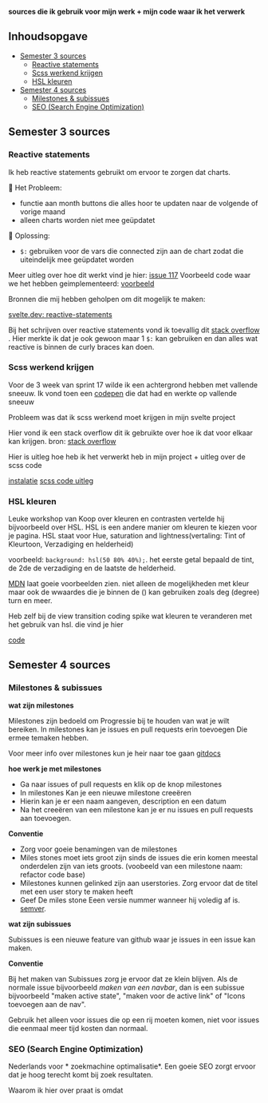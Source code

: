 **sources die ik gebruik voor mijn werk + mijn code waar ik het verwerk**

## Inhoudsopgave
- [Semester 3 sources](#semester-3-sources)
   - [Reactive statements](#reactive-statements)
   - [Scss werkend krijgen](#scss-werkend-krijgen)
   - [HSL kleuren](#hsl-kleuren)
- [Semester 4 sources](#semester-4-sources)
  - [Milestones & subissues](#milestones-subissues)
  - [SEO (Search Engine Optimization)](#seo)

<h2 id="semester-3-sources">Semester 3 sources</h2>

<h3 id="reactive-statements">Reactive statements</h3>

Ik heb reactive statements gebruikt om ervoor te zorgen dat charts.

🔎 Het Probleem:

* functie aan month buttons die alles hoor te updaten naar de volgende of vorige maand
* alleen charts worden niet mee geüpdatet 

🔄 Oplossing:

* `$:` gebruiken voor de vars die connected zijn aan de chart zodat die uiteindelijk mee geüpdatet worden

Meer uitleg over hoe dit werkt vind je hier: [issue 117](https://github.com/SamaraFellaDina/future-ready-design/issues/117)
Voorbeeld code waar we het hebben geimplementeerd: [voorbeeld](https://github.com/SamaraFellaDina/future-ready-design/blob/Jesse-Detailpage/src/lib/ReusableComponents/BlankDonutChart.svelte)

Bronnen die mij hebben geholpen om dit mogelijk te maken: 

[svelte.dev: reactive-statements](https://svelte.dev/docs/svelte/legacy-reactive-assignments)

Bij het schrijven over reactive statements vond ik toevallig dit  [stack overflow ](https://stackoverflow.com/questions/79307556/sveltekit-client-array-available-sporadically-in-reactive-function). Hier merkte ik dat je ook gewoon maar 1 `$:` kan gebruiken en dan alles wat reactive is binnen de curly braces kan doen.



<h3 id="scss-werkend-krijgen">Scss werkend krijgen</h3>

Voor de 3 week van sprint 17 wilde ik een achtergrond hebben met vallende sneeuw. Ik vond toen een [codepen](https://codepen.io/alphardex/pen/dyPorwJ) die dat had en werkte op vallende sneeuw

Probleem was dat ik scss werkend moet krijgen in mijn svelte project

Hier vond ik een stack overflow dit ik gebruikte over hoe ik dat voor elkaar kan krijgen.
bron: [stack overflow](https://stackoverflow.com/questions/75056422/how-to-use-vitepreprocess-with-global-scss-mixins-in-sveltekit)

Hier is uitleg hoe heb ik het verwerkt heb in mijn project + uitleg over de scss code

[instalatie](https://github.com/SamaraFellaDina/future-ready-design/issues/97#issue-2745265554)
[scss code uitleg](https://github.com/SamaraFellaDina/future-ready-design/issues/97#issuecomment-2573779191)



<h3 id="hsl-kleuren">HSL kleuren</h3>

Leuke workshop van Koop over kleuren en contrasten vertelde hij bijvoorbeeld over HSL. HSL is een andere manier om kleuren te kiezen voor je pagina. HSL staat voor Hue, saturation and lightness(vertaling: Tint of Kleurtoon, Verzadiging en helderheid)


voorbeeld: `background: hsl(50 80% 40%);`. het eerste getal bepaald de tint, de 2de de verzadiging en de laatste de helderheid.

[MDN](https://developer.mozilla.org/en-US/docs/Web/CSS/color_value/hsl) laat goeie voorbeelden zien. niet alleen de mogelijkheden met kleur maar ook de wwaardes die je binnen de () kan gebruiken zoals deg (degree) turn en meer.

Heb zelf bij de view transition coding spike wat kleuren te veranderen met het gebruik van hsl. die vind je hier

[code](https://github.com/SamaraFellaDina/future-ready-design/blob/db3b1a399ffbe1744ab1df022d225f8cfc6a2b8a/static/styles/global.css#L8-L128)


<h2 id="semester-4-sources">Semester 4 sources</h2>

<h3 id="milestones-subissues">Milestones & subissues</h3>

**wat zijn milestones**

Milestones zijn bedoeld om Progressie bij te houden van wat je wilt bereiken. In milestones kan je issues en pull requests erin toevoegen Die ermee temaken hebben.

Voor meer info over milestones kun je heir naar toe gaan [gitdocs](https://docs.github.com/en/issues/using-labels-and-milestones-to-track-work/about-milestones)

**hoe werk je met milestones**

- Ga naar issues of pull requests en klik op de knop milestones
- In milestones Kan je een nieuwe milestone creeëren
- Hierin kan je er een naam aangeven, description en een datum
- Na het creeëren van een milestone kan je er nu issues en pull requests aan toevoegen.

**Conventie**

- Zorg voor goeie benamingen van de milestones 
- Miles stones moet iets groot zijn sinds de issues die erin komen meestal onderdelen zijn van iets groots. (voobeeld van een milestone naam: refactor code base)
- Milestones kunnen gelinked zijn aan userstories. Zorg ervoor dat de titel met een user story te maken heeft
- Geef De miles stone Eeen versie nummer wanneer hij voledig af is. [semver](https://semver.org/).

**wat zijn subissues**

Subissues is een nieuwe feature van github waar je issues in een issue kan maken. 

**Conventie**

Bij het maken van Subissues zorg je ervoor dat ze klein blijven. Als de normale issue bijvoorbeeld *maken van een navbar*, dan is een subissue bijvoorbeeld "maken active state", "maken voor de active link" of "Icons toevoegen aan de nav".

Gebruik het alleen voor issues die op een rij moeten komen, niet voor issues die eenmaal meer tijd kosten dan normaal.
 

<h3 id="seo">SEO (Search Engine Optimization)</h3>

Nederlands voor * zoekmachine optimalisatie*. Een goeie SEO zorgt ervoor dat je hoog terecht komt bij zoek resultaten.

Waarom ik hier over praat is omdat